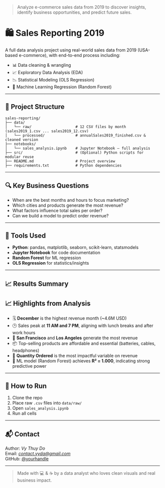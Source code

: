 > Analyze e-commerce sales data from 2019 to discover insights, identify business opportunities, and predict future sales.
# 🛍️ Sales Reporting 2019

A full data analysis project using real-world sales data from 2019 (USA-based e-commerce), with end-to-end process including:

- 📊 Data cleaning & wrangling
- 📈 Exploratory Data Analysis (EDA)
- 📉 Statistical Modeling (OLS Regression)
- 🤖 Machine Learning Regression (Random Forest)

---

## 📁 Project Structure
```
sales-reporting/
├── data/
│   └── raw/                    # 12 CSV files by month (sales2019_1.csv ... sales2019_12.csv)
│   └── processed/              # annualSales2019_finished.csv & cleaned version
├── notebooks/
│   └── sales_analysis.ipynb    # Jupyter Notebook – full analysis
├── src/                        # (Optional) Python scripts for modular reuse
├── README.md                   # Project overview
├── requirements.txt            # Python dependencies
```

---

## 🔍 Key Business Questions

- When are the best months and hours to focus marketing?
- Which cities and products generate the most revenue?
- What factors influence total sales per order?
- Can we build a model to predict order revenue?

---

## 🧪 Tools Used
- **Python**: pandas, matplotlib, seaborn, scikit-learn, statsmodels
- **Jupyter Notebook** for code documentation
- **Random Forest** for ML regression
- **OLS Regression** for statistics/insights

---

## 📈 Results Summary
## 📈 Highlights from Analysis
- 🗓️ **December** is the highest revenue month (~4.6M USD)
- 🕒 Sales peak at **11 AM and 7 PM**, aligning with lunch breaks and after work hours
- 🌆 **San Francisco** and **Los Angeles** generate the most revenue
- 📦 Top-selling products are affordable and essential (batteries, cables, headphones)
- 🔎 **Quantity Ordered** is the most impactful variable on revenue
- 🤖 ML model (Random Forest) achieves **R² = 1.000**, indicating strong predictive power


---

## 🚀 How to Run
1. Clone the repo
2. Place raw `.csv` files into `data/raw/`
3. Open `sales_analysis.ipynb`
4. Run all cells

---

## 📬 Contact
Author: *Vy Thuy Do*  
Email: *contact.vyda@gmail.com*  
GitHub: [@yourhandle](https://github.com/yourhandle)

---

> Made with 💻 & ☕ by a data analyst who loves clean visuals and real business impact.
